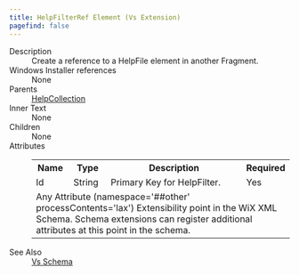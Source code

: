 ```yaml
---
title: HelpFilterRef Element (Vs Extension)
pagefind: false
---
```

<dl>
  <dt>Description</dt>
  <dd>Create a reference to a HelpFile element in another Fragment.</dd>
  <dt>Windows Installer references</dt>
  <dd>None</dd>
  <dt>Parents</dt>
  <dd>
    <a href="../../vs/helpcollection" class="extension">HelpCollection</a>
  </dd>
  <dt>Inner Text</dt>
  <dd>None</dd>
  <dt>Children</dt>
  <dd>None</dd>
  <dt>Attributes</dt>
  <dd>
    <table cellspacing="0" cellpadding="0" class="schema">
      <tr>
        <th width="15%">Name</th>
        <th width="15%">Type</th>
        <th width="65%">Description</th>
        <th width="15%">Required</th>
      </tr>
      <tr>
        <td>Id</td>
        <td>String</td>
        <td>Primary Key for HelpFilter.</td>
        <td>Yes</td>
      </tr>
      <tr>
        <td colspan="4">
          <span class="extension">Any Attribute (namespace='##other' processContents='lax')                      Extensibility point in the WiX XML Schema.  Schema extensions can register additional                     attributes at this point in the schema.                 </span>
        </td>
      </tr>
    </table>
  </dd>
  <dt>See Also</dt>
  <dd>
    <a href="../">Vs Schema</a>
  </dd>
</dl>
